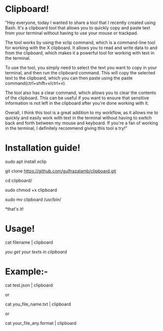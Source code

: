 # Clipboard!
"Hey everyone, today I wanted to share a tool that I recently created using Bash. It's a clipboard tool that allows you to quickly copy and paste text from your terminal without having to use your mouse or trackpad.

The tool works by using the xclip command, which is a command-line tool for working with the X clipboard. It allows you to read and write data to and from the clipboard, which makes it a powerful tool for working with text in the terminal.

To use the tool, you simply need to select the text you want to copy in your terminal, and then run the clipboard command. This will copy the selected text to the clipboard, which you can then paste using the paste command(ctrl+shift+v/ctrl+v).

The tool also has a clear command, which allows you to clear the contents of the clipboard. This can be useful if you want to ensure that sensitive information is not left in the clipboard after you're done working with it.

Overall, I think this tool is a great addition to my workflow, as it allows me to quickly and easily work with text in the terminal without having to switch back and forth between my mouse and keyboard. If you're a fan of working in the terminal, I definitely recommend giving this tool a try!"

# Installation guide!

sudo apt install xclip

git clone https://github.com/gulfrazalamb/clipboard.git

cd clipboard/

sudo chmod +x clipboard

sudo mv clipboard /usr/bin/

*that's it!

# Usage!

cat filename | clipboard

*you get your texts in clipboard*

# Example:-

cat test.json | clipboard

or

cat you_file_name.txt | clipboard

or

cat your_file_any.format | clipboard

